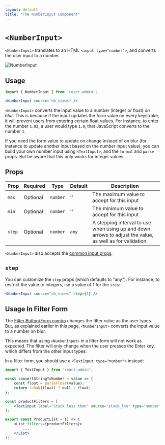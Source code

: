 ```yaml
---
layout: default
title: "The NumberInput Component"
---
```


# `<NumberInput>`

`<NumberInput>` translates to an HTML `<input type="number">`, and converts the user input to a number.

![NumberInput](./img/number-input.gif)

## Usage

```jsx
import { NumberInput } from 'react-admin';

<NumberInput source="nb_views" />
```

`<NumberInput>` converts the input value to a number (integer or float) *on blur*. This is because if the input updates the form value on every keystroke, it will prevent users from entering certain float values. For instance, to enter the number `1.02`, a user would type `1.0`, that JavaScript converts to the number `1`.

If you need the form value to update on change instead of on blur (for instance to update another input based on the number input value), you can build your own number input using `<TextInput>`, and the `format` and `parse` props. But be aware that this only works for integer values. 

## Props

| Prop   | Required | Type     | Default | Description                                                                                             |
| ------ | -------- | -------- | ------- | ------------------------------------------------------------------------------------------------------- |
| `max`  | Optional | `number` | ''      | The maximum value to accept for this input                                                              |
| `min`  | Optional | `number` | ''      | The minimum value to accept for this input                                                              |
| `step` | Optional | `number` | `any`   | A stepping interval to use when using up and down arrows to adjust the value, as well as for validation |

`<NumberInput>` also accepts the [common input props](./Inputs.md#common-input-props).

## `step`

You can customize the `step` props (which defaults to "any"). For instance, to restrict the value to integers, ise a value of 1 for the `step`:

```jsx
<NumberInput source="nb_views" step={1} />
```

## Usage In Filter Form

The [Filter Button/Form combo](https://marmelab.com/react-admin/FilteringTutorial.html#the-filter-buttonform-combo) changes the filter value as the user types. But, as explained earlier in this page, `<NumberInput>` converts the input value to a number on blur.

This means that using `<NumberInput>` in a filter form will not work as expected. The filter will only change when the user presses the Enter key, which differs from the other input types.

In a filter form, you should use a `<TextInput type="number">` instead:

```jsx
import { TextInput } from 'react-admin';

const convertStringToNumber = value => {
    const float = parseFloat(value);
    return isNaN(float) ? null : float;
};

const productFilters = [
    <TextInput label="Stock less than" source="stock_lte" type="number" parse={convertStringToNumber} />,
];

export const ProductList = () => (
    <List filters={productFilters}>
        ...
    </List>
);
```
